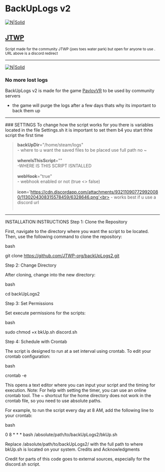 # BackUpLogs v2

[![N|Solid](https://media.moddb.com/images/members/4/3380/3379652/profile/Discord_button.png)](https://www.jtwp.org)
## [JTWP](https://jtwp.org)


<sub>Script made for the community JTWP (joes toes water park) but open for anyone to use . URL above is a discord redirect </sub>
<hr>

[![N|Solid](https://cdn.discordapp.com/attachments/932110907729920080/1130216713493938187/pvl.jpg)](https://nodesource.com/products/nsolid)

### No more lost logs 
BackUpLogs v2 is made for the game [PavlovVR](https://www.vankrupt.com/) to be used by community servers 



- the game will purge the logs after a few days thats why its important to back them up 

<hr>
### SETTINGS
To change how the script works for you there is variables located in the file Settings.sh it is important to set them b4 you start thhe script the first time 

> **backUpDir**="/home/steam/logs" <br>
    - where to u want the saved files to be placed use full path no ~ <br><br>
**whereIsThisScript**=""<br>
    -WHERE IS THIS SCRIPT ISNTALLED  <br><br>
**webHook**="true"<br>
    - webhook enabled or not (true <> false) <br><br>
**icon**='https://cdn.discordapp.com/attachments/932110907729920080/1130204308315578459/6328646.png'<br>
    - works best if u use a discord url <br><br>
<hr>

INSTALLATION INSTRUCTIONS
Step 1: Clone the Repository

First, navigate to the directory where you want the script to be located. Then, use the following command to clone the repository:

bash

git clone https://github.com/JTWP-org/backUpLogs2.git

Step 2: Change Directory

After cloning, change into the new directory:

bash

cd backUpLogs2

Step 3: Set Permissions

Set execute permissions for the scripts:

bash

sudo chmod +x bkUp.sh discord.sh

Step 4: Schedule with Crontab

The script is designed to run at a set interval using crontab. To edit your crontab configuration:

bash

crontab -e

This opens a text editor where you can input your script and the timing for execution. Note: For help with setting the timer, you can use an online crontab tool. The ~ shortcut for the home directory does not work in the crontab file, so you need to use absolute paths.

For example, to run the script every day at 8 AM, add the following line to your crontab:

bash

0 8 * * * bash /absolute/path/to/backUpLogs2/bkUp.sh

Replace /absolute/path/to/backUpLogs2/ with the full path to where bkUp.sh is located on your system.
Credits and Acknowledgments

Credit for parts of this code goes to external sources, especially for the discord.sh script.
